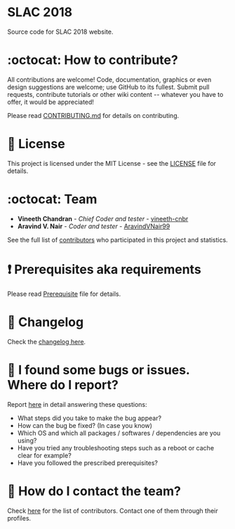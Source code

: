 # SLAC 2018

Source code for SLAC 2018 website.

# :octocat: How to contribute?

All contributions are welcome! Code, documentation, graphics or even design suggestions are welcome; use GitHub to its fullest. Submit pull requests, contribute tutorials or other wiki content -- whatever you have to offer, it would be appreciated!

Please read [CONTRIBUTING.md](CONTRIBUTING.md) for details on contributing.

# :scroll: License

This project is licensed under the MIT License - see the [LICENSE](LICENSE) file for details.

# :octocat: Team

* **Vineeth Chandran** - *Chief Coder and tester* - [vineeth-cnbr](https://github.com/vineeth-cnbr)
* **Aravind V. Nair** - *Coder and tester* - [AravindVNair99](https://github.com/aravindvnair99)

See the full list of [contributors](https://github.com/vineeth-cnbr/slac2018/graphs/contributors) who participated in this project and statistics.

# :heavy_exclamation_mark: Prerequisites aka requirements

Please read [Prerequisite](Prerequisite.md) file for details.

# :scroll: Changelog

Check the [changelog here](https://github.com/vineeth-cnbr/slac2018/commits/master).

# :scroll: I found some bugs or issues. Where do I report?

Report [here](https://github.com/vineeth-cnbr/slac2018/issues/new) in detail answering these questions:

* What steps did you take to make the bug appear?
* How can the bug be fixed? (In case you know)
* Which OS and which all packages / softwares / dependencies are you using?
* Have you tried any troubleshooting steps such as a reboot or cache clear for example?
* Have you followed the prescribed prerequisites?

# :scroll: How do I contact the team?

Check [here](https://github.com/vineeth-cnbr/slac2018/graphs/contributors) for the list of contributors. Contact one of them through their profiles.
